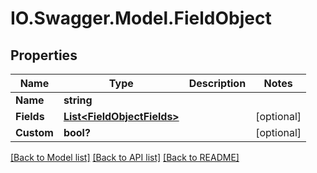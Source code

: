 # IO.Swagger.Model.FieldObject
## Properties

Name | Type | Description | Notes
------------ | ------------- | ------------- | -------------
**Name** | **string** |  | 
**Fields** | [**List&lt;FieldObjectFields&gt;**](FieldObjectFields.md) |  | [optional] 
**Custom** | **bool?** |  | [optional] 

[[Back to Model list]](../README.md#documentation-for-models) [[Back to API list]](../README.md#documentation-for-api-endpoints) [[Back to README]](../README.md)

